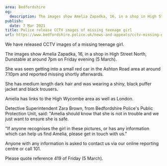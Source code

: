 ```yaml
area: Bedfordshire
og:
  description: The images show Amelia Zapadka, 16, in a shop in High Street North, Dunstable at around 7pm on Friday evening (5 March).
publish:
  date: 7 Mar 2021
title: Police release CCTV images of missing teenage girl
url: https://www.bedfordshire.police.uk/news-and-appeals/cctv-missing-girl-mar21
```

We have released CCTV images of a missing teenage girl.

The images show Amelia Zapadka, 16, in a shop in High Street North, Dunstable at around 7pm on Friday evening (5 March).

She was seen getting into a small red car in the Ashton Road area at around 7.10pm and reported missing shortly afterwards.

She has medium length dark hair and was wearing a shiny, black puffer jacket and black trousers.

Amelia has links to the High Wycombe area as well as London.

Detective Superintendent Zara Brown, from Bedfordshire Police's Public Protection Unit, said: "Amelia should know that she is not in trouble and we just want to ensure she is safe.

"If anyone recognises the girl in these pictures, or has any information which can help us find Amelia, please get in touch with us."

Anyone with any information is asked to contact us via our online reporting centre or call 101.

Please quote reference 419 of Friday (5 March).
